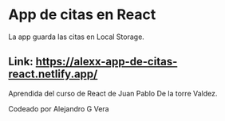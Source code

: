 # App de citas en React

La app guarda las citas en Local Storage.

## Link: https://alexx-app-de-citas-react.netlify.app/

Aprendida del curso de React de Juan Pablo De la torre Valdez.

Codeado por Alejandro G Vera
